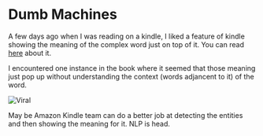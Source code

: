 # Dumb Machines

A few days ago when I was reading on a kindle, I liked a feature of kindle showing the meaning of the complex word just on top of it. 
You can read [here](https://pranayvasani.github.io/2021/01/01/ReadingOnAmazonKindle.html) about it. 

I encountered one instance in the book where it seemed that those meaning just pop up without understanding the context (words adjancent to it) of the word. 

![Viral]()

May be Amazon Kindle team can do a better job at detecting the entities and then showing the meaning for it.
NLP is head.
